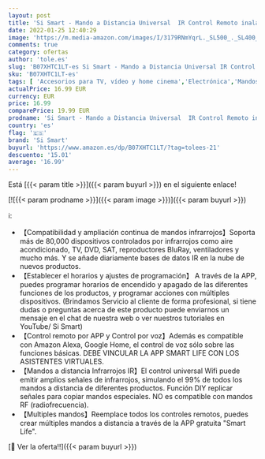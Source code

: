```yaml
---
layout: post
title: 'Si Smart - Mando a Distancia Universal  IR Control Remoto inalámbrico WiFi  para TV  Aire acondicionados y Muchos más Dispositivos Infrarrojos. Compatible Smart Life & Tuya  Alexa y Google Home'
date: 2022-01-25 12:40:29
image: 'https://m.media-amazon.com/images/I/3179RNmYqrL._SL500_._SL400_.jpg'
comments: true
category: ofertas
author: 'tole.es'
slug: 'B07XHTC1LT-es Si Smart - Mando a Distancia Universal IR Control Remoto...'
sku: 'B07XHTC1LT-es'
tags: [ 'Accesorios para TV, vídeo y home cinema','Electrónica','Mandos a distancia','TV, vídeo y home cinema','alexa','google','home','si smart', ]
actualPrice: 16.99 EUR
currency: EUR
price: 16.99
comparePrice: 19.99 EUR
prodname: 'Si Smart - Mando a Distancia Universal  IR Control Remoto inalámbrico WiFi  para TV  Aire acondicionados y Muchos más Dispositivos Infrarrojos. Compatible Smart Life & Tuya  Alexa y Google Home'
country: 'es'
flag: '🇪🇸'
brand: 'Si Smart'
buyurl: 'https://www.amazon.es/dp/B07XHTC1LT/?tag=tolees-21'
descuento: '15.01'
average: '16.99'
---
```


Está [{{< param title >}}]({{< param buyurl >}}) en el siguiente enlace!

[![{{< param prodname >}}]({{< param image >}})]({{< param buyurl >}})

ℹ️:

- 【Compatibilidad y ampliación continua de mandos infrarrojos】Soporta más de 80,000 dispositivos controlados por infrarrojos como aire acondicionado, TV, DVD, SAT, reproductores BluRay, ventiladores y mucho más. Y se añade diariamente bases de datos IR en la nube de nuevos productos.
- 【Establecer el horarios y ajustes de programación】 A través de la APP, puedes programar horarios de encendido y apagado de las diferentes funciones de los productos, y programar acciones con múltiples dispositivos. (Brindamos Servicio al cliente de forma profesional, si tiene dudas o preguntas acerca de este producto puede enviarnos un mensaje en el chat de nuestra web o ver nuestros tutoriales en YouTube/ Si Smart)
- 【Control remoto por APP y Control por voz】Además es compatible con Amazon Alexa, Google Home, el control de voz sólo sobre las funciones básicas. DEBE VINCULAR LA APP SMART LIFE CON LOS ASISTENTES VIRTUALES.
- 【Mandos a distancia Infrarrojos IR】El control universal Wifi puede emitir amplios señales de infrarrojos, simulando el 99% de todos los mandos a distancia de diferentes productos. Función DIY replicar señales para copiar mandos especiales. NO es compatible con mandos RF (radiofrecuencia).
- 【Multiples mandos】Reemplace todos los controles remotos, puedes crear múltiples mandos a distancia a través de la APP gratuita "Smart Life".

[🛒 Ver la oferta!!]({{< param buyurl >}})
